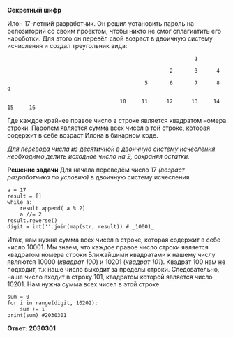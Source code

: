 **Секретный шифр**


Илон 17-летний разработчик. Он решил установить пароль на репозиторий со своим проектом, чтобы никто не смог сплагиатить его нароботки.
Для этого он перевёл свой возраст в двоичную систему исчисления и создал треугольник вида:

                                                                1
                                                                
                                                        2       3      4
                                                        
                                                5       6       7      8      9
                                                
                                        10     11      12      13     14     15     16
                                        
Где каждое крайнее правое число в строке является квадратом номера строки. 
Паролем является сумма всех чисел в той строке, которая содержит в себе возраст Илона в бинарном коде.

_Для перевода числа из десятичной в двоичную систему исчесления необходимо делить исходное число на 2, сохраняя остатки._


**Решение задачи**
Для начала переведём число 17 _(возраст разработчика по условию)_ в двоичную систему исчесления. 

```
a = 17
result = [] 
while a:
    result.append( a % 2)
    a //= 2
result.reverse()
digit = int(''.join(map(str, result)) # _10001_
```

Итак, нам нужна сумма всех чисел в строке, которая содержит в себе число 10001. Мы знаем, что каждое правое число строки является квадратом номера строки
Ближайшими квадратами к нашему числу являются 10000 (_квадрат 100_) и 10201 (_квадрат 101_). Квадрат 100 нам не подходит, т.к наше число выходит за пределы строки.
Следовательно, наше число входит в строку 101, квадратом которой является число 10201. Нам нужна сумма всех чисел в этой строке.

```
sum = 0
for i in range(digit, 10202):
    sum += i
print(sum) #2030301
```
**Ответ: 2030301**

